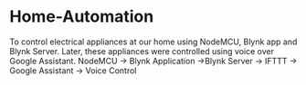# Home-Automation
To control electrical appliances at our home using NodeMCU, Blynk app and Blynk Server.
Later, these appliances were controlled using voice over Google Assistant.
NodeMCU -> Blynk Application ->Blynk Server -> IFTTT -> Google Assistant -> Voice Control
